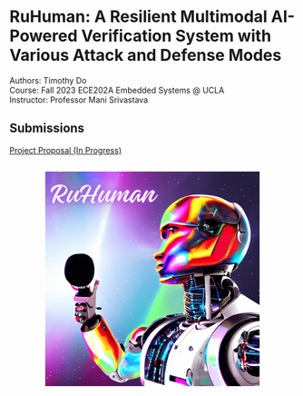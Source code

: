 # RuHuman: A Resilient Multimodal AI-Powered Verification System with Various Attack and Defense Modes 
Authors: Timothy Do <br>
Course: Fall 2023 ECE202A Embedded Systems @ UCLA <br>
Instructor: Professor Mani Srivastava <br>

## Submissions 
[Project Proposal (In Progress)](https://github.com/dotimothy/RuHuman/blob/main/Proposal.md)

##
<p align="center">
  <img src='./docs/media/RuHuman.png' width='75%'>
</p>
